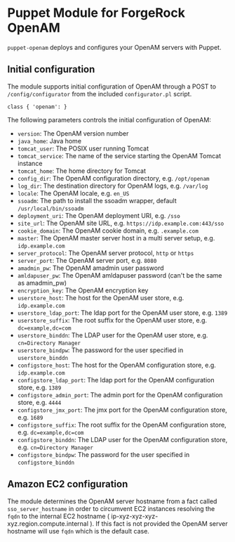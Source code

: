 # Puppet Module for ForgeRock OpenAM

`puppet-openam` deploys and configures your OpenAM servers with Puppet.

## Initial configuration

The module supports initial configuration of OpenAM through a POST
to `/config/configurator` from the included `configurator.pl` script.

    class { 'openam': }

The following parameters controls the initial configuration of OpenAM:

  * `version`: The OpenAM version number
  * `java_home`: Java home
  * `tomcat_user`: The POSIX user running Tomcat
  * `tomcat_service`: The name of the service starting the OpenAM Tomcat instance
  * `tomcat_home`: The home directory for Tomcat
  * `config_dir`: The OpenAM configuration directory, e.g. `/opt/openam`
  * `log_dir`: The destination directory for OpenAM logs, e.g. `/var/log`
  * `locale`: The OpenAM locale, e.g. `en_US`
  * `ssoadm`: The path to install the ssoadm wrapper, default `/usr/local/bin/ssoadm`
  * `deployment_uri`: The OpenAM deployment URI, e.g. `/sso`
  * `site_url`: The OpenAM site URL, e.g. `https://idp.example.com:443/sso`
  * `cookie_domain`: The OpenAM cookie domain, e.g. `.example.com`
  * `master`: The OpenAM master server host in a multi server setup, e.g. `idp.example.com`
  * `server_protocol`: The OpenAM server protocol, `http` or `https`
  * `server_port`: The OpenAM server port, e.g. `8080`
  * `amadmin_pw`: The OpenAM amadmin user password
  * `amldapuser_pw`: The OpenAM amldapuser password (can't be the same as amadmin_pw)
  * `encryption_key`: The OpenAM encryption key
  * `userstore_host`: The host for the OpenAM user store, e.g. `idp.example.com`
  * `userstore_ldap_port`: The ldap port for the OpenAM user store, e.g. `1389`
  * `userstore_suffix`: The root suffix for the OpenAM user store, e.g. `dc=example,dc=com`
  * `userstore_binddn`: The LDAP user for the OpenAM user store, e.g. `cn=Directory Manager`
  * `userstore_bindpw`: The password for the user specified in `userstore_binddn`
  * `configstore_host`: The host for the OpenAM configuration store, e.g. `idp.example.com`
  * `configstore_ldap_port`: The ldap port for the OpenAM configuration store, e.g. `1389`
  * `configstore_admin_port`: The admin port for the OpenAM configuration store, e.g. `4444`
  * `configstore_jmx_port`: The jmx port for the OpenAM configuration store, e.g. `1689`
  * `configstore_suffix`: The root suffix for the OpenAM configuration store, e.g. `dc=example,dc=com`
  * `configstore_binddn`: The LDAP user for the OpenAM configuration store, e.g. `cn=Directory Manager`
  * `configstore_bindpw`: The password for the user specified in `configstore_binddn`

## Amazon EC2 configuration
The module determines the OpenAM server hostname from a fact called `sso_server_hostname` in order to circumvent EC2
instances resolving the `fqdn` to the internal EC2 hostname ( ip-xyz-xyz-xyz-xyz.region.compute.internal ). If this fact
is not provided the OpenAM server hostname will use `fqdn` which is the default case.

